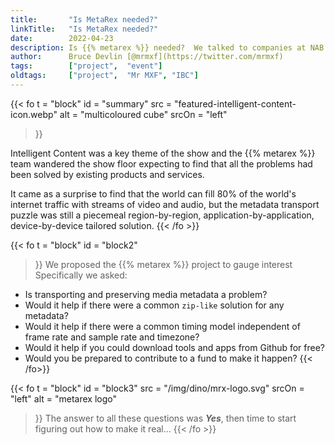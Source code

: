 ```yaml
---
title:       "Is MetaRex needed?"
linkTitle:   "Is MetaRex needed?"
date:        2022-04-23
description: Is {{% metarex %}} needed?  We talked to companies at NAB Show 2022
author:      Bruce Devlin [@mrmxf](https://twitter.com/mrmxf)
tags:        ["project",  "event"]
oldtags:     ["project",  "Mr MXF", "IBC"]
---
```


{{< fo t = "block"
  id    = "summary"
  src   = "featured-intelligent-content-icon.webp"
  alt   = "multicoloured cube"
  srcOn = "left"
>}}

Intelligent Content was a key theme of the show and the {{% metarex %}} team wandered the show floor expecting to find that all the problems had been solved by existing products and services.

It came as a surprise to find that the world can fill 80% of the world's internet traffic with streams of video and audio, but the metadata transport puzzle was still a piecemeal region-by-region, application-by-application, device-by-device tailored solution.
{{< /fo >}}

{{< fo t = "block"
  id    = "block2"
>}}
We proposed the {{% metarex %}} project to gauge interest Specifically we asked:

* Is transporting and preserving media metadata a problem?
* Would it help if there were a common `zip-like` solution for any metadata?
* Would it help if there were a common timing model independent of frame rate and sample rate and timezone?
* Would it help if you could download tools and apps from Github for free?
* Would you be prepared to contribute to a fund to make it happen?
{{< /fo>}}

{{< fo t = "block"
  id    = "block3"
  src   = "/img/dino/mrx-logo.svg"
  srcOn = "left"
  alt = "metarex logo"
>}}
The answer to all these questions was **_Yes_**, then time to start figuring out how to make it real...
{{< /fo >}}
